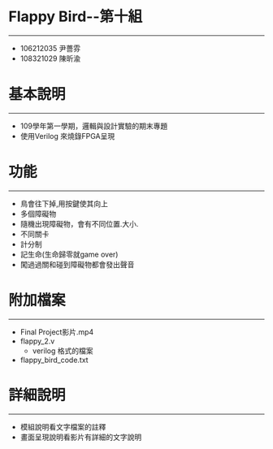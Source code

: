 # Flappy Bird--第十組
---
- 106212035 尹薔雰   
- 108321029 陳昕渝

# 基本說明
---
- 109學年第一學期，邏輯與設計實驗的期末專題
- 使用Verilog 來燒錄FPGA呈現
# 功能
---
- 鳥會往下掉,用按鍵使其向上
- 多個障礙物
- 隨機出現障礙物，會有不同位置.大小.
- 不同關卡
- 計分制
- 記生命(生命歸零就game over)
- 闖過過關和碰到障礙物都會發出聲音
# 附加檔案
---
- Final Project影片.mp4
- flappy_2.v 
    - verilog 格式的檔案
- flappy_bird_code.txt
# 詳細說明
---
- 模組說明看文字檔案的註釋
- 畫面呈現說明看影片有詳細的文字說明
